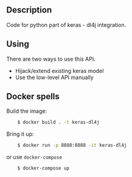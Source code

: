 ## Description

Code for python part of keras - dl4j integration.

## Using

There are two ways to use this API.

* Hijack/extend existing keras model
* Use the low-level API manually

## Docker spells

Build the image:
```sh
    $ docker build . -t keras-dl4j
```

Bring it up:
```sh
    $ docker run -p 8888:8888 -it keras-dl4j
```

or use `docker-compose`
```sh
    $ docker-compose up
```